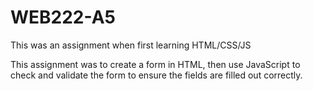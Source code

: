 # WEB222-A5
This was an assignment when first learning HTML/CSS/JS

This assignment was to create a form in HTML, then use JavaScript to check and validate the form to ensure the fields are filled out correctly.
